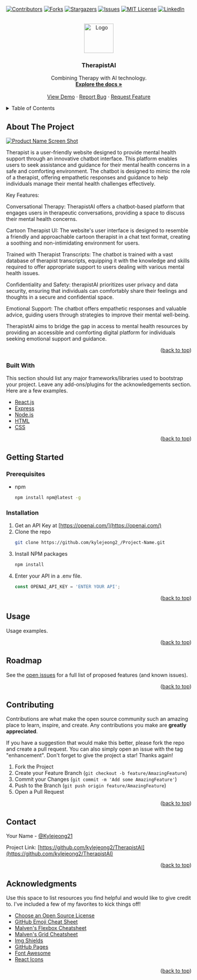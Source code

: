<div id="top"></div>

[![Contributors][contributors-shield]][contributors-url]
[![Forks][forks-shield]][forks-url]
[![Stargazers][stars-shield]][stars-url]
[![Issues][issues-shield]][issues-url]
[![MIT License][license-shield]][license-url]
[![LinkedIn][linkedin-shield]][Linkedin-url]



<!-- PROJECT LOGO -->
<br />
<div align="center">
  <a href="https://github.com/kylejeong2/TherapistAI">
    <img src="images/logo.png" alt="Logo" width="80" height="80">
  </a>

  <h3 align="center">TherapistAI</h3>

  <p align="center">
    Combining Therapy with AI technology.
    <br />
    <a href="https://github.com/kylejeong2/TherapistAI"><strong>Explore the docs »</strong></a>
    <br />
    <br />
    <a href="https://github.com/kylejeong2/TherapistAI">View Demo</a>
    ·
    <a href="https://github.com/kylejeong2/TherapistAI/issues">Report Bug</a>
    ·
    <a href="https://github.com/kylejeong2/TherapistAI/issues">Request Feature</a>
  </p>
</div>



<!-- TABLE OF CONTENTS -->
<details>
  <summary>Table of Contents</summary>
  <ol>
    <li>
      <a href="#about-the-project">About The Project</a>
      <ul>
        <li><a href="#built-with">Built With</a></li>
      </ul>
    </li>
    <li>
      <a href="#getting-started">Getting Started</a>
      <ul>
        <li><a href="#prerequisites">Prerequisites</a></li>
        <li><a href="#installation">Installation</a></li>
      </ul>
    </li>
    <li><a href="#usage">Usage</a></li>
    <li><a href="#roadmap">Roadmap</a></li>
    <li><a href="#contributing">Contributing</a></li>
    <li><a href="#license">License</a></li>
    <li><a href="#contact">Contact</a></li>
    <li><a href="#acknowledgments">Acknowledgments</a></li>
  </ol>
</details>



<!-- ABOUT THE PROJECT -->
## About The Project

[![Product Name Screen Shot][product-screenshot]](https://example.com)

Therapist is a user-friendly website designed to provide mental health support through an innovative chatbot interface. This platform enables users to seek assistance and guidance for their mental health concerns in a safe and comforting environment. The chatbot is designed to mimic the role of a therapist, offering empathetic responses and guidance to help individuals manage their mental health challenges effectively.

Key Features:

Conversational Therapy: TherapistAI offers a chatbot-based platform that engages users in therapeutic conversations, providing a space to discuss their mental health concerns.

Cartoon Therapist UI: The website's user interface is designed to resemble a friendly and approachable cartoon therapist in a chat text format, creating a soothing and non-intimidating environment for users.

Trained with Therapist Transcripts: The chatbot is trained with a vast database of therapist transcripts, equipping it with the knowledge and skills required to offer appropriate support to users dealing with various mental health issues.

Confidentiality and Safety: therapistAI prioritizes user privacy and data security, ensuring that individuals can comfortably share their feelings and thoughts in a secure and confidential space.

Emotional Support: The chatbot offers empathetic responses and valuable advice, guiding users through strategies to improve their mental well-being.

TherapistAI aims to bridge the gap in access to mental health resources by providing an accessible and comforting digital platform for individuals seeking emotional support and guidance.


<p align="right">(<a href="#top">back to top</a>)</p>


### Built With

This section should list any major frameworks/libraries used to bootstrap your project. Leave any add-ons/plugins for the acknowledgements section. Here are a few examples.

* [React.js](https://reactjs.org/)
* [Express](https://expressjs.com/)
* [Node.js](https://nodejs.org/en)
* [HTML](https://developer.mozilla.org/en-US/docs/Learn/Getting_started_with_the_web/HTML_basics)
* [CSS](https://developer.mozilla.org/en-US/docs/Web/CSS)

<p align="right">(<a href="#top">back to top</a>)</p>



<!-- GETTING STARTED -->
## Getting Started

### Prerequisites

* npm
  ```sh
  npm install npm@latest -g
  ```

### Installation

1. Get an API Key at [https://openai.com/](https://openai.com/)
2. Clone the repo
   ```sh
   git clone https://github.com/kylejeong2_/Project-Name.git
   ```
3. Install NPM packages
   ```sh
   npm install
   ```
4. Enter your API in a .env file. 
   ```js
   const OPENAI_API_KEY = 'ENTER YOUR API';
   ```

<p align="right">(<a href="#top">back to top</a>)</p>



<!-- USAGE EXAMPLES -->
## Usage

Usage examples.

<p align="right">(<a href="#top">back to top</a>)</p>



<!-- ROADMAP -->
## Roadmap

See the [open issues](https://github.com/kylejeong2/TherapistAI/issues) for a full list of proposed features (and known issues).

<p align="right">(<a href="#top">back to top</a>)</p>



<!-- CONTRIBUTING -->
## Contributing

Contributions are what make the open source community such an amazing place to learn, inspire, and create. Any contributions you make are **greatly appreciated**.

If you have a suggestion that would make this better, please fork the repo and create a pull request. You can also simply open an issue with the tag "enhancement".
Don't forget to give the project a star! Thanks again!

1. Fork the Project
2. Create your Feature Branch (`git checkout -b feature/AmazingFeature`)
3. Commit your Changes (`git commit -m 'Add some AmazingFeature'`)
4. Push to the Branch (`git push origin feature/AmazingFeature`)
5. Open a Pull Request

<p align="right">(<a href="#top">back to top</a>)</p>



<!-- CONTACT -->
## Contact

Your Name - [@Kylejeong21](https://twitter.com/kylejeong21) 

Project Link: [https://github.com/kylejeong2/TherapistAI](https://github.com/kylejeong2/TherapistAI)

<p align="right">(<a href="#top">back to top</a>)</p>



<!-- ACKNOWLEDGMENTS -->
## Acknowledgments

Use this space to list resources you find helpful and would like to give credit to. I've included a few of my favorites to kick things off!

* [Choose an Open Source License](https://choosealicense.com)
* [GitHub Emoji Cheat Sheet](https://www.webpagefx.com/tools/emoji-cheat-sheet)
* [Malven's Flexbox Cheatsheet](https://flexbox.malven.co/)
* [Malven's Grid Cheatsheet](https://grid.malven.co/)
* [Img Shields](https://shields.io)
* [GitHub Pages](https://pages.github.com)
* [Font Awesome](https://fontawesome.com)
* [React Icons](https://react-icons.github.io/react-icons/search)

<p align="right">(<a href="#top">back to top</a>)</p>



<!-- MARKDOWN LINKS & IMAGES -->
<!-- https://www.markdownguide.org/basic-syntax/#reference-style-links -->
[contributors-shield]: https://img.shields.io/github/contributors/kylejeong2/TherapistAI.svg?style=for-the-badge
[contributors-url]: https://github.com/kylejeong2/TherapistAI/graphs/contributors
[forks-shield]: https://img.shields.io/github/forks/kylejeong2/TherapistAI.svg?style=for-the-badge
[forks-url]: https://github.com/kylejeong2/TherapistAI/network/members
[stars-shield]: https://img.shields.io/github/stars/kylejeong2/TherapistAI.svg?style=for-the-badge
[stars-url]: https://github.com/kylejeong2/TherapistAI/stargazers
[issues-shield]: https://img.shields.io/github/issues/kylejeong2/TherapistAI.svg?style=for-the-badge
[issues-url]: https://github.com/kylejeong2/TherapistAI/issues
[license-shield]: https://img.shields.io/github/license/kylejeong2/TherapistAI.svg?style=for-the-badge
[license-url]: https://github.com/kylejeong2/TherapistAI/blob/master/LICENSE.txt
[linkedin-shield]: https://img.shields.io/badge/-LinkedIn-black.svg?style=for-the-badge&logo=linkedin&colorB=555
[linkedin-url]: https://linkedin.com/in/kyle-jeong
[product-screenshot]: images/screenshot.png
